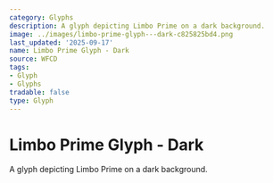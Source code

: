 ```yaml
---
category: Glyphs
description: A glyph depicting Limbo Prime on a dark background.
image: ../images/limbo-prime-glyph---dark-c825825bd4.png
last_updated: '2025-09-17'
name: Limbo Prime Glyph - Dark
source: WFCD
tags:
- Glyph
- Glyphs
tradable: false
type: Glyph
---
```


# Limbo Prime Glyph - Dark

A glyph depicting Limbo Prime on a dark background.

